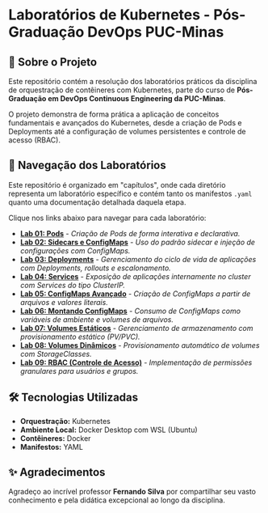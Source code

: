 # Laboratórios de Kubernetes - Pós-Graduação DevOps PUC-Minas

## 📖 Sobre o Projeto

Este repositório contém a resolução dos laboratórios práticos da disciplina de orquestração de contêineres com Kubernetes, parte do curso de **Pós-Graduação em DevOps Continuous Engineering da PUC-Minas**.

O projeto demonstra de forma prática a aplicação de conceitos fundamentais e avançados do Kubernetes, desde a criação de Pods e Deployments até a configuração de volumes persistentes e controle de acesso (RBAC).

## 📂 Navegação dos Laboratórios

Este repositório é organizado em "capítulos", onde cada diretório representa um laboratório específico e contém tanto os manifestos `.yaml` quanto uma documentação detalhada daquela etapa.

Clique nos links abaixo para navegar para cada laboratório:

* **[Lab 01: Pods](./labs/lab01-pods/)** - *Criação de Pods de forma interativa e declarativa.*
* **[Lab 02: Sidecars e ConfigMaps](./labs/lab02-sidecars-configmaps/)** - *Uso do padrão sidecar e injeção de configurações com ConfigMaps.*
* **[Lab 03: Deployments](./labs/lab03-deployments/)** - *Gerenciamento do ciclo de vida de aplicações com Deployments, rollouts e escalonamento.*
* **[Lab 04: Services](./labs/lab04-services/)** - *Exposição de aplicações internamente no cluster com Services do tipo ClusterIP.*
* **[Lab 05: ConfigMaps Avançado](./labs/lab05-configmaps-avancado/)** - *Criação de ConfigMaps a partir de arquivos e valores literais.*
* **[Lab 06: Montando ConfigMaps](./labs/lab06-montando-configmaps/)** - *Consumo de ConfigMaps como variáveis de ambiente e volumes de arquivos.*
* **[Lab 07: Volumes Estáticos](./labs/lab07-volumes-estaticos/)** - *Gerenciamento de armazenamento com provisionamento estático (PV/PVC).*
* **[Lab 08: Volumes Dinâmicos](./labs/lab08-volumes-dinamicos/)** - *Provisionamento automático de volumes com StorageClasses.*
* **[Lab 09: RBAC (Controle de Acesso)](./labs/lab09-rbac/)** - *Implementação de permissões granulares para usuários e grupos.*

## 🛠️ Tecnologias Utilizadas

* **Orquestração:** Kubernetes
* **Ambiente Local:** Docker Desktop com WSL (Ubuntu)
* **Contêineres:** Docker
* **Manifestos:** YAML

## ✨ Agradecimentos

Agradeço ao incrível professor **Fernando Silva** por compartilhar seu vasto conhecimento e pela didática excepcional ao longo da disciplina.
